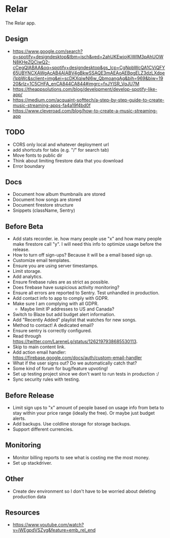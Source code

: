 # Relar
The Relar app.

## Design
- https://www.google.com/search?q=spotify+designdesktop&tbm=isch&ved=2ahUKEwjojKiWlM3pAhUOWN8KHeZQCiwQ2-cCegQIABAA&oq=spotify+designdesktop&gs_lcp=CgNpbWcQA1CVjQFY65UBYNCXAWgAcAB4AIABV4gBkwSSAQE3mAEAoAEBqgELZ3dzLXdpei1pbWc&sclient=img&ei=scDKXqjwNI6w_QbmoangAg&bih=969&biw=1920&rlz=1C5CHFA_enCA844CA844#imgrc=fxJYISR_VqJU7M
- https://theappsolutions.com/blog/development/develop-spotify-like-app/
- https://medium.com/acquaint-softtech/a-step-by-step-guide-to-create-music-streaming-apps-fa4a19f4bd0f
- https://www.cleveroad.com/blog/how-to-create-a-music-streaming-app

## TODO
- CORS only local and whatever deployment url
- add shortcuts for tabs (e.g. "/" for search tab)
- Move fonts to public dir
- Think about limiting firestore data that you download
- Error boundary

## Docs
- Document how album thumbnails are stored
- Document how songs are stored
- Document firestore structure
- Snippets (className, Sentry)

## Before Beta
- Add stats recorder. ie. how many people use "x" and how many people make firestore call "y". I will need this info to optimize usage before the release.
- How to turn off sign-ups? Because it will be a email based sign up.
- Customize email templates.
- Ensure you are using server timestamps.
- Limit storage.
- Add analytics.
- Ensure firebase rules are as strict as possible.
- Does firebase have suspicious activity monitoring?
- Ensure all errors are reported to Sentry. Test unhandled in production.
- Add contact info to app to comply with GDPR.
- Make sure I am complying with all GDPR.
  - Maybe limit IP addresses to US and Canada?
- Switch to Blaze but add budget alert information.
- Add "Recently Added" playlist that watches for new songs.
- Method to contact! A dedicated email?
- Ensure sentry is correctly configured.
- Read through https://twitter.com/LareneLg/status/1262197938685530113.
- Skip to main content link.
- Add action email handler: https://firebase.google.com/docs/auth/custom-email-handler
- What if the user signs out? Do we automatically catch that?
- Some kind of forum for bug/feature upvoting!
- Set up testing project since we don't want to run tests in production :/
- Sync security rules with testing.

## Before Release
- Limit sign ups to "x" amount of people based on usage info from beta to stay within your price range (ideally the free). Or maybe just budget alerts.
- Add backups. Use coldline storage for storage backups.
- Support different currencies.

## Monitoring
- Monitor billing reports to see what is costing me the most money.
- Set up stackdriver.

## Other
- Create dev environment so I don't have to be worried about deleting production data

## Resources
- https://www.youtube.com/watch?v=iWEgpdVSZyg&feature=emb_rel_end